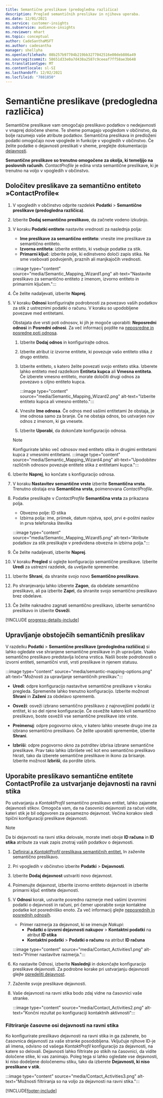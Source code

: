 ```yaml
---
title: Semantične preslikave (predogledna različica)
description: Pregled semantičnih preslikav in njihova uporaba.
ms.date: 12/01/2021
ms.service: customer-insights
ms.subservice: audience-insights
ms.reviewer: mhart
ms.topic: conceptual
author: CadeSanthaMSFT
ms.author: cadesantha
manager: shellyha
ms.openlocfilehash: 08b257b97704b219bb3277042516e00deb886a49
ms.sourcegitcommit: 58651d33e0a7d438a2587c9ceeaf7ff58ae3b648
ms.translationtype: MT
ms.contentlocale: sl-SI
ms.lasthandoff: 12/02/2021
ms.locfileid: "7881850"
---
```

# <a name="semantic-mappings-preview"></a>Semantične preslikave (predogledna različica)

Semantične preslikave vam omogočajo preslikavo podatkov o nedejavnosti v vnaprej določene sheme. Te sheme pomagajo vpogledom v občinstvo, da bolje razumejo vaše atribute podatkov. Semantična preslikava in predloženi podatki omogočajo nove vpoglede in funkcije v vpogledih v občinstvo. Če želite podatke o dejavnosti preslikati v sheme, preglejte dokumentacijo [dejavnosti](activities.md).

**Semantične preslikave so trenutno omogočene za okolja, ki temeljijo na poslovnih računih**. *ContactProfile* je edina vrsta semantične preslikave, ki je trenutno na voljo v vpogledih v občinstvo.

## <a name="define-a-contactprofile-semantic-entity-mapping"></a>Določitev preslikave za semantično entiteto »ContactProfile«

1. V vpogledih v občinstvo odprite razdelek **Podatki** > **Semantične preslikave (predogledna različica)**.

1. Izberite **Dodaj semantično preslikavo**, da začnete vodeno izkušnjo.

1. V koraku **Podatki entitete** nastavite vrednosti za naslednja polja:

   - **Ime preslikave za semantično entiteto**: vnesite ime preslikave za semantično entiteto.
   - **Izvorna entiteta**: izberite entiteto, ki vsebuje podatke za stik.
   - **Primarni ključ**: izberite polje, ki edinstveno določi zapis stika. Ne sme vsebovati podvojenih, praznih ali manjkajočih vrednosti.

   :::image type="content" source="media/Semantic_Mapping_Wizard1.png" alt-text="Nastavite preslikavo za semantično entiteto z imenom, izvorno entiteto in primarnim ključem.":::

1. Če želite nadaljevati, izberite **Naprej**.

1. V koraku **Odnosi** konfigurirajte podrobnosti za povezavo vaših podatkov za stik z ustreznimi podatki o računu. V koraku so upodobljene povezave med entitetami.  

   Obstajata dve vrsti poti odnosov, ki jih je mogoče uporabiti: **Neposredni odnosi** in **Posredni odnosi**. Za več informacij pojdite na [neposredne in posredne poti odnosa](relationships.md#relationship-paths).

   1. Izberite **Dodaj odnos** in konfigurirajte odnos.
   1. Izberite atribut iz izvorne entitete, ki povezuje vašo entiteto stika z drugo entiteto.
   1. Izberite entiteto, s katero želite povezati svojo entiteto stika. Izberete lahko entiteto med razdelkom **Entiteta kupca** ali **Vmesna entiteta**. Če izberete vmesno entiteto, morate določiti drugi odnos za povezavo s ciljno entiteto kupca.

      :::image type="content" source="media/Semantic_Mapping_Wizard2.png" alt-text="Izberite entiteto kupca ali vmesno entiteto.":::

   1. Vnesite **Ime odnosa**. Če odnos med vašimi entitetami že obstaja, je ime odnosa samo za branje. Če ne obstaja odnos, bo ustvarjen nov odnos z imenom, ki ga vnesete.
   1. Izberite **Uporabi**, da dokončate konfiguracijo odnosa.

   > [!NOTE]
   > Konfigurirate lahko več odnosov med entiteto stika in drugimi entitetami kupca z vmesnimi entitetami.
   >  :::image type="content" source="media/Semantic_Mapping_Wizard4.png" alt-text="Upodobitev različnih odnosov povezuje entitete stika z entitetami kupca.":::

1. Izberite **Naprej**, ko končate s konfiguracijo odnosa.

1. V koraku **Nastavitev semantične vrste** izberite **Semantična vrsta**. Trenutno obstaja ena **Semantična vrsta**, poimenovana *ContactProfile*.

1. Podatke preslikajte v *ContactProfile* **Semantična vrsta** za prikazana polja.
   - Obvezno polje: ID stika
   - Izbirna polja: ime, priimek, datum rojstva, spol, prvi e-poštni naslov in prva telefonska številka

   :::image type="content" source="media/Semantic_Mapping_Wizard5.png" alt-text="Atribute podatkov za stik preslikajte v predvidena obvezna in izbirna polja.":::

1. Če želite nadaljevati, izberite **Naprej**.

1. V koraku **Pregled** si oglejte konfiguracijo semantične preslikave. Izberite **Uredi** za ustrezni razdelek, da uveljavite spremembe.

1. Izberite **Shrani**, da shranite svojo novo **Semantično preslikavo**.

1. Po shranjevanju lahko izberete **Zagon**, da obdelate semantično preslikavo, ali pa izberite **Zapri**, da shranite svojo semantično preslikavo brez obdelave.

1. Če želite naknadno zagnati semantično preslikavo, izberite semantično preslikavo in izberite **Osveži**.

[!INCLUDE [progress-details-include](../includes/progress-details-pane.md)]

## <a name="manage-existing-semantic-mappings"></a>Upravljanje obstoječih semantičnih preslikav

V razdelku **Podatki** > **Semantične preslikave (predogledna različica)** si lahko ogledate vse shranjene semantične preslikave in jih upravljate. Vsako semantično preslikavo predstavlja ločena vrstica. Našli boste podrobnosti o izvorni entiteti, semantični vrsti, vrsti preslikave in njenem statusu.

:::image type="content" source="media/semantic-mapping-options.png" alt-text="Možnosti za upravljanje semantičnih preslikav.":::

- **Uredi**: odpre konfiguracijo nastavitve semantične preslikave v koraku pregleda. Spremenite lahko trenutno konfiguracijo. Izberite možnost **Shrani** in **Zaženi** za obdelavo sprememb.

- **Osveži**: osveži izbrano semantično preslikavo z najnovejšimi podatki iz entitet, ki so del njene konfiguracije. Če osvežite katero koli semantično preslikavo, boste osvežili vse semantične preslikave iste vrste.

- **Preimenuj**: odpre pogovorno okno, v katero lahko vnesete drugo ime za izbrano semantično preslikavo. Če želite uporabiti spremembe, izberite **Shrani**.

- **Izbriši**: odpre pogovorno okno za potrditev izbrisa izbrane semantične preslikave. Prav tako lahko izbrišete več kot eno semantično preslikavo hkrati, tako da izberete semantične preslikave in ikono za brisanje. Izberite možnost **Izbriši**, da pordite izbris.

## <a name="use-a-contactprofile-semantic-entity-mapping-to-create-contact-level-activities"></a>Uporabite preslikavo semantične entitete ContactProfile za ustvarjanje dejavnosti na ravni stika

Po ustvarjanju a *KontaktProfil* semantično preslikavo entitet, lahko zajamete dejavnosti stikov. Omogoča vam, da na časovnici dejavnosti za račun vidite, kateri stik je bil odgovoren za posamezno dejavnost. Večina korakov sledi tipični konfiguraciji preslikave dejavnosti.

   > [!NOTE]
   > Da bi dejavnosti na ravni stika delovale, morate imeti oboje **ID računa** in **ID stika** atribute za vsak zapis znotraj vaših podatkov o dejavnosti.

1. [Definiraj a *KontaktProfil* preslikava semantičnih entitet.](#define-a-contactprofile-semantic-entity-mapping) In zaženite semantično preslikavo.

1. Pri vpogledih v občinstvo izberite **Podatki** > **Dejavnosti**.

1. Izberite **Dodaj dejavnost** ustvariti novo dejavnost.

1. Poimenujte dejavnost, izberite izvorno entiteto dejavnosti in izberite primarni ključ entitete dejavnosti.

1. V **Odnosi** korak, ustvarite posredno razmerje med vašimi izvornimi podatki o dejavnosti in računi, pri čemer uporabite svoje kontaktne podatke kot posredniško enoto. Za več informacij glejte [neposrednih in posrednih odnosih](relationships.md#relationship-paths).
   - Primer razmerja za dejavnost, ki se imenuje *Nakupi*:
      - **Podatki o izvorni dejavnosti nakupov** > **Kontaktni podatki** na atribut **ID stika**
      - **Kontaktni podatki** > **Podatki o računu** na atribut **ID računa**

   :::image type="content" source="media/Contact_Activities1.png" alt-text="Primer nastavitve razmerja.":::

1. Ko nastavite Odnosi, izberite **Naslednji** in dokončajte konfiguracijo preslikave dejavnosti. Za podrobne korake pri ustvarjanju dejavnosti glejte [opredeliti dejavnost](activities.md).

1. Zaženite svoje preslikave dejavnosti.

1. Vaše dejavnosti na ravni stika bodo zdaj vidne na časovnici vaše stranke.

   :::image type="content" source="media/Contact_Activities2.png" alt-text="Končni rezultat po konfiguraciji kontaktnih aktivnosti":::

### <a name="contact-level-activity-timeline-filtering"></a>Filtriranje časovne osi dejavnosti na ravni stika

Ko konfigurirate preslikavo dejavnosti na ravni stika in ga zaženete, bo časovnica dejavnosti za vaše stranke posodobljena. Vključuje njihove ID-je ali imena, odvisno od vašega *KontaktProfil* konfiguracijo za dejavnosti, na katere so delovali. Dejavnosti lahko filtrirate po stikih na časovnici, da vidite določene stike, ki vas zanimajo. Poleg tega si lahko ogledate vse dejavnosti, ki niso dodeljene določenemu stiku, tako da izberete **Dejavnosti, ki niso preslikane v stik**.

   :::image type="content" source="media/Contact_Activities3.png" alt-text="Možnosti filtriranja so na voljo za dejavnosti na ravni stika.":::

[!INCLUDE[footer-include](../includes/footer-banner.md)]
